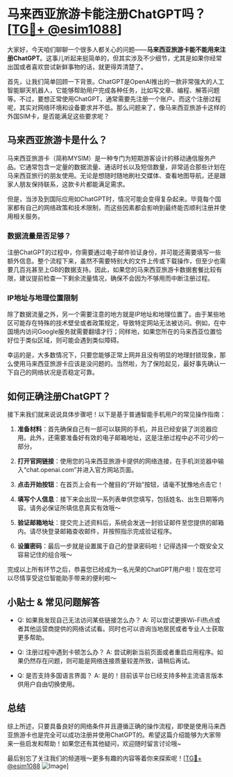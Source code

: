 # 马来西亚旅游卡能注册ChatGPT吗？[[TG💪+ @esim1088](https://t.me/s/esim1088)]

大家好，今天咱们聊聊一个很多人都关心的问题——**马来西亚旅游卡能不能用来注册ChatGPT**。这事儿听起来挺简单的，但其实涉及不少细节，尤其是如果你经常出国或者喜欢尝试新鲜事物的话，就更得弄清楚了。

首先，让我们简单回顾一下背景。ChatGPT是OpenAI推出的一款非常强大的人工智能聊天机器人，它能够帮助用户完成各种任务，比如写文章、编程、解答问题等。不过，要想正常使用ChatGPT，通常需要先注册一个账户。而这个注册过程呢，其实对网络环境和设备要求并不低。那么问题来了，像马来西亚旅游卡这样的外国SIM卡，是否能满足这些要求呢？

## 马来西亚旅游卡是什么？

马来西亚旅游卡（简称MYSIM）是一种专门为短期游客设计的移动通信服务产品。它通常包含一定量的数据流量、通话时长以及短信数量，非常适合那些计划在马来西亚旅行的朋友使用。无论是想随时随地刷社交媒体、查看地图导航，还是跟家人朋友保持联系，这款卡片都能满足需求。

但是，当涉及到国际应用如ChatGPT时，情况可能会变得复杂起来。毕竟每个国家都有自己的网络政策和技术限制，而这些因素都会影响到最终能否顺利注册并使用相关服务。

### 数据流量是否足够？

注册ChatGPT的过程中，你需要通过电子邮件验证身份，并可能还需要填写一些额外信息。整个流程下来，虽然不需要特别大的文件上传或下载操作，但至少也需要几百兆甚至上GB的数据支持。因此，如果您的马来西亚旅游卡数据套餐比较有限，建议提前检查一下剩余流量情况，确保不会因为不够用而中断注册过程。

### IP地址与地理位置限制

除了数据流量之外，另一个需要注意的地方就是IP地址和地理位置了。由于某些地区可能存在特殊的技术壁垒或者政策规定，导致特定网站无法被访问。例如，在中国境内访问Google服务就需要翻墙才行；同样地，如果您所在的马来西亚位置恰好位于类似区域，则可能会遇到类似障碍。

幸运的是，大多数情况下，只要您能够正常上网并且没有明显的地理封锁现象，那么使用马来西亚旅游卡应该是没问题的。当然啦，为了保险起见，最好事先确认一下自己的网络状况是否稳定可靠。

## 如何正确注册ChatGPT？

接下来我们就来说说具体步骤吧！以下是基于普通智能手机用户的常见操作指南：

1. **准备材料**：首先确保自己有一部可以联网的手机，并且已经安装了浏览器应用。此外，还需要准备好有效的电子邮箱地址，这是注册过程中必不可少的一部分。
   
2. **打开官网链接**：使用您的马来西亚旅游卡提供的网络连接，在手机浏览器中输入“chat.openai.com”并进入官方网站页面。

3. **点击开始按钮**：在首页上会有一个醒目的“开始”按钮，请毫不犹豫地点击它！

4. **填写个人信息**：接下来会出现一系列表单供您填写，包括姓名、出生日期等内容。请务必保证所填信息真实有效哦～

5. **验证邮箱地址**：提交完上述资料后，系统会发送一封验证邮件至您提供的邮箱内。请尽快登录邮箱查收邮件，并按照指示完成验证程序。

6. **设置密码**：最后一步就是设置属于自己的登录密码啦！记得选择一个既安全又容易记住的组合哦～

完成以上所有环节之后，恭喜您已经成为一名光荣的ChatGPT用户啦！现在您可以尽情享受这位智能助手带来的便利啦～

## 小贴士 & 常见问题解答

- Q: 如果我发现自己无法访问某些链接怎么办？
   A: 可以尝试更换Wi-Fi热点或者其他运营商提供的网络试试看。同时也可以咨询当地居民或者专业人士获取更多帮助。

- Q: 注册过程中遇到卡顿怎么办？
   A: 尝试刷新当前页面或者重启应用程序。如果仍然存在问题，则可能是网络连接质量较差所致，请稍后再试。

- Q: 是否支持多国语言界面？
   A: 是的！目前该平台已经支持多种主流语言版本供用户自由切换使用。

## 总结

综上所述，只要具备良好的网络条件并且遵循正确的操作流程，即使是使用马来西亚旅游卡也是完全可以成功注册并使用ChatGPT的。希望这篇介绍能够为大家带来一些启发和帮助！如果您还有其他疑问，欢迎随时留言讨论哦~

最后别忘了关注我们的频道哦～更多有趣的内容等着你来探索呢！[[TG💪+ @esim1088](https://t.me/s/esim1088) ![Image](https://i.postimg.cc/4NQfJmqS/Snipaste-2025-05-13-00-14-12.png)]